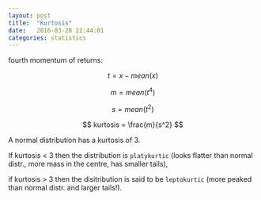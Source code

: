 ```yaml
---
layout: post
title:  "Kurtosis"
date:   2016-03-28 22:44:01
categories: statistics
---
```


fourth momentum of returns:

$$ t = x - mean(x) $$

$$ m = mean(t ^ 4) $$

$$ s = mean(t ^ 2) $$

$$ kurtosis = \frac{m}{s^2} $$

A normal distribution has a kurtosis of 3.

If kurtosis < 3 then the distribution is `platykurtic` (looks flatter than normal distr., more mass in the centre, has smaller tails),

if kurtosis > 3 then the disitribution is said to be `leptokurtic` (more peaked than normal distr. and larger tails!).
